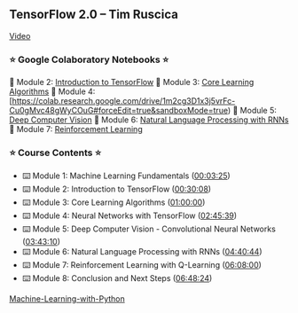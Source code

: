 ## TensorFlow 2.0 &ndash; Tim Ruscica

[Video](https://youtu.be/tPYj3fFJGjk)

### ⭐️ Google Colaboratory Notebooks ⭐️

📕 Module 2: [Introduction to TensorFlow](https://colab.research.google.com/drive/1F_EWVKa8rbMXi3_fG0w7AtcscFq7Hi7B#forceEdit=true&sandboxMode=true)
📗 Module 3: [Core Learning Algorithms](https://colab.research.google.com/drive/15Cyy2H7nT40sGR7TBN5wBvgTd57mVKay#forceEdit=true&sandboxMode=true)
📘 Module 4: [https://colab.research.google.com/drive/1m2cg3D1x3j5vrFc-Cu0gMvc48gWyCOuG#forceEdit=true&sandboxMode=true)
📙 Module 5: [Deep Computer Vision](https://colab.research.google.com/drive/1ZZXnCjFEOkp_KdNcNabd14yok0BAIuwS#forceEdit=true&sandboxMode=true)
📔 Module 6: [Natural Language Processing with RNNs](https://colab.research.google.com/drive/1ysEKrw_LE2jMndo1snrZUh5w87LQsCxk#forceEdit=true&sandboxMode=true)
📒 Module 7: [Reinforcement Learning](https://colab.research.google.com/drive/1IlrlS3bB8t1Gd5Pogol4MIwUxlAjhWOQ#forceEdit=true&sandboxMode=true)

### ⭐️ Course Contents ⭐️

* ⌨️ Module 1: Machine Learning Fundamentals ([00:03:25](https://www.youtube.com/watch?v=tPYj3fFJGjk&t=205s))
* ⌨️ Module 2: Introduction to TensorFlow ([00:30:08](https://www.youtube.com/watch?v=tPYj3fFJGjk&t=1808s))
* ⌨️ Module 3: Core Learning Algorithms ([01:00:00](https://www.youtube.com/watch?v=tPYj3fFJGjk&t=3600s))
* ⌨️ Module 4: Neural Networks with TensorFlow ([02:45:39](https://www.youtube.com/watch?v=tPYj3fFJGjk&t=9939s))
* ⌨️ Module 5: Deep Computer Vision - Convolutional Neural Networks ([03:43:10](https://www.youtube.com/watch?v=tPYj3fFJGjk&t=13390s))
* ⌨️ Module 6: Natural Language Processing with RNNs ([04:40:44](https://www.youtube.com/watch?v=tPYj3fFJGjk&t=16844s))
* ⌨️ Module 7: Reinforcement Learning with Q-Learning ([06:08:00](https://www.youtube.com/watch?v=tPYj3fFJGjk&t=22080s))
* ⌨️ Module 8: Conclusion and Next Steps ([06:48:24](https://www.youtube.com/watch?v=tPYj3fFJGjk&t=24504s))

[Machine-Learning-with-Python](https://github.com/ralphcajipe/Machine-Learning-with-Python)
